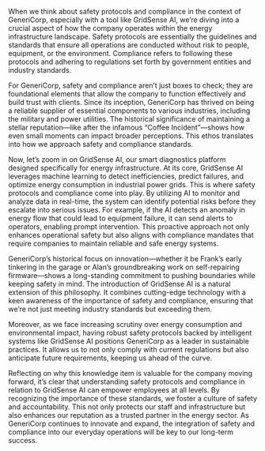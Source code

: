 When we think about safety protocols and compliance in the context of GeneriCorp, especially with a tool like GridSense AI, we’re diving into a crucial aspect of how the company operates within the energy infrastructure landscape. Safety protocols are essentially the guidelines and standards that ensure all operations are conducted without risk to people, equipment, or the environment. Compliance refers to following these protocols and adhering to regulations set forth by government entities and industry standards. 

For GeneriCorp, safety and compliance aren’t just boxes to check; they are foundational elements that allow the company to function effectively and build trust with clients. Since its inception, GeneriCorp has thrived on being a reliable supplier of essential components to various industries, including the military and power utilities. The historical significance of maintaining a stellar reputation—like after the infamous “Coffee Incident”—shows how even small moments can impact broader perceptions. This ethos translates into how we approach safety and compliance standards.

Now, let’s zoom in on GridSense AI, our smart diagnostics platform designed specifically for energy infrastructure. At its core, GridSense AI leverages machine learning to detect inefficiencies, predict failures, and optimize energy consumption in industrial power grids. This is where safety protocols and compliance come into play. By utilizing AI to monitor and analyze data in real-time, the system can identify potential risks before they escalate into serious issues. For example, if the AI detects an anomaly in energy flow that could lead to equipment failure, it can send alerts to operators, enabling prompt intervention. This proactive approach not only enhances operational safety but also aligns with compliance mandates that require companies to maintain reliable and safe energy systems.

GeneriCorp’s historical focus on innovation—whether it be Frank’s early tinkering in the garage or Alan’s groundbreaking work on self-repairing firmware—shows a long-standing commitment to pushing boundaries while keeping safety in mind. The introduction of GridSense AI is a natural extension of this philosophy. It combines cutting-edge technology with a keen awareness of the importance of safety and compliance, ensuring that we’re not just meeting industry standards but exceeding them.

Moreover, as we face increasing scrutiny over energy consumption and environmental impact, having robust safety protocols backed by intelligent systems like GridSense AI positions GeneriCorp as a leader in sustainable practices. It allows us to not only comply with current regulations but also anticipate future requirements, keeping us ahead of the curve.

Reflecting on why this knowledge item is valuable for the company moving forward, it’s clear that understanding safety protocols and compliance in relation to GridSense AI can empower employees at all levels. By recognizing the importance of these standards, we foster a culture of safety and accountability. This not only protects our staff and infrastructure but also enhances our reputation as a trusted partner in the energy sector. As GeneriCorp continues to innovate and expand, the integration of safety and compliance into our everyday operations will be key to our long-term success.